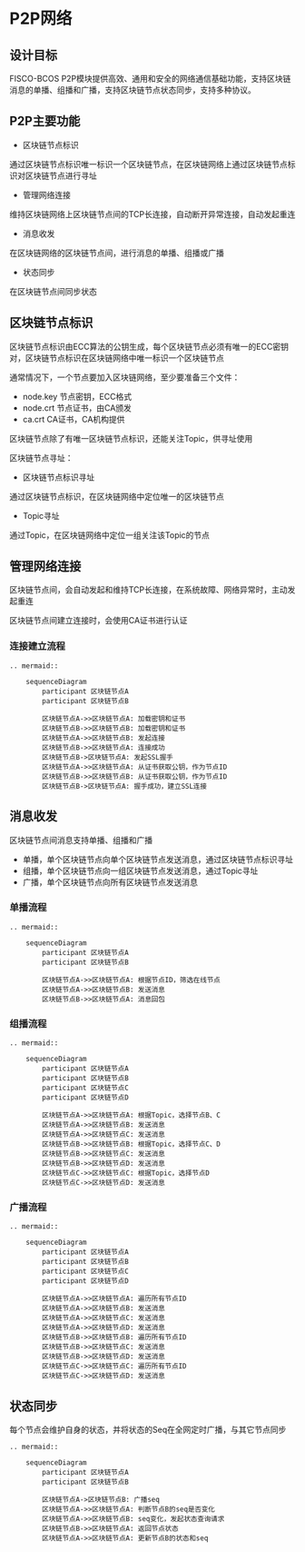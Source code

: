 # P2P网络

## 设计目标

FISCO-BCOS P2P模块提供高效、通用和安全的网络通信基础功能，支持区块链消息的单播、组播和广播，支持区块链节点状态同步，支持多种协议。

## P2P主要功能

- 区块链节点标识

通过区块链节点标识唯一标识一个区块链节点，在区块链网络上通过区块链节点标识对区块链节点进行寻址

- 管理网络连接

维持区块链网络上区块链节点间的TCP长连接，自动断开异常连接，自动发起重连

- 消息收发

在区块链网络的区块链节点间，进行消息的单播、组播或广播

- 状态同步

在区块链节点间同步状态

## 区块链节点标识

区块链节点标识由ECC算法的公钥生成，每个区块链节点必须有唯一的ECC密钥对，区块链节点标识在区块链网络中唯一标识一个区块链节点

通常情况下，一个节点要加入区块链网络，至少要准备三个文件：

- node.key 节点密钥，ECC格式
- node.crt 节点证书，由CA颁发
- ca.crt CA证书，CA机构提供

区块链节点除了有唯一区块链节点标识，还能关注Topic，供寻址使用

区块链节点寻址：

- 区块链节点标识寻址

通过区块链节点标识，在区块链网络中定位唯一的区块链节点

- Topic寻址

通过Topic，在区块链网络中定位一组关注该Topic的节点

## 管理网络连接

区块链节点间，会自动发起和维持TCP长连接，在系统故障、网络异常时，主动发起重连

区块链节点间建立连接时，会使用CA证书进行认证

### 连接建立流程

```eval_rst
.. mermaid::

    sequenceDiagram
        participant 区块链节点A
        participant 区块链节点B

        区块链节点A->>区块链节点A: 加载密钥和证书
        区块链节点B->>区块链节点B: 加载密钥和证书
        区块链节点A->>区块链节点B: 发起连接
        区块链节点B->>区块链节点A: 连接成功
        区块链节点B->区块链节点A: 发起SSL握手
        区块链节点A->>区块链节点A: 从证书获取公钥，作为节点ID
        区块链节点B->>区块链节点B: 从证书获取公钥，作为节点ID
        区块链节点B->区块链节点A: 握手成功，建立SSL连接

```

## 消息收发

区块链节点间消息支持单播、组播和广播

- 单播，单个区块链节点向单个区块链节点发送消息，通过区块链节点标识寻址
- 组播，单个区块链节点向一组区块链节点发送消息，通过Topic寻址
- 广播，单个区块链节点向所有区块链节点发送消息

### 单播流程

```eval_rst
.. mermaid::

    sequenceDiagram
        participant 区块链节点A
        participant 区块链节点B

        区块链节点A->>区块链节点A: 根据节点ID，筛选在线节点
        区块链节点A->>区块链节点B: 发送消息
        区块链节点B->>区块链节点A: 消息回包

```

### 组播流程

```eval_rst
.. mermaid::

    sequenceDiagram
        participant 区块链节点A
        participant 区块链节点B
        participant 区块链节点C
        participant 区块链节点D

        区块链节点A->>区块链节点A: 根据Topic，选择节点B、C
        区块链节点A->>区块链节点B: 发送消息
        区块链节点A->>区块链节点C: 发送消息
        区块链节点B->>区块链节点B: 根据Topic，选择节点C、D
        区块链节点B->>区块链节点C: 发送消息
        区块链节点B->>区块链节点D: 发送消息
        区块链节点C->>区块链节点C: 根据Topic，选择节点D
        区块链节点C->>区块链节点D: 发送消息

```

### 广播流程

```eval_rst
.. mermaid::

    sequenceDiagram
        participant 区块链节点A
        participant 区块链节点B
        participant 区块链节点C
        participant 区块链节点D

        区块链节点A->>区块链节点A: 遍历所有节点ID
        区块链节点A->>区块链节点B: 发送消息
        区块链节点A->>区块链节点C: 发送消息
        区块链节点A->>区块链节点D: 发送消息
        区块链节点B->>区块链节点B: 遍历所有节点ID
        区块链节点B->>区块链节点C: 发送消息
        区块链节点B->>区块链节点D: 发送消息
        区块链节点C->>区块链节点C: 遍历所有节点ID
        区块链节点C->>区块链节点D: 发送消息

```

## 状态同步

每个节点会维护自身的状态，并将状态的Seq在全网定时广播，与其它节点同步

```eval_rst
.. mermaid::

    sequenceDiagram
        participant 区块链节点A
        participant 区块链节点B

        区块链节点A->区块链节点B: 广播seq
        区块链节点A->>区块链节点A: 判断节点B的seq是否变化
        区块链节点A->>区块链节点B: seq变化，发起状态查询请求
        区块链节点B->>区块链节点A: 返回节点状态
        区块链节点A->>区块链节点A: 更新节点B的状态和seq

```